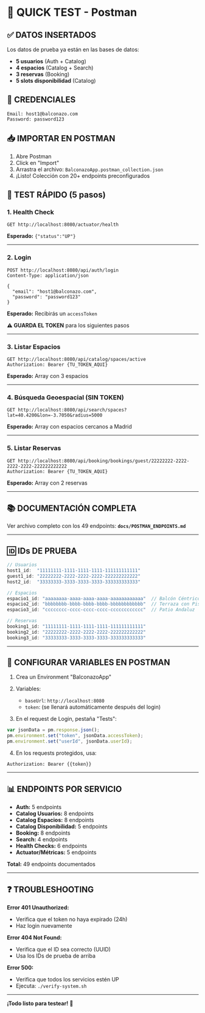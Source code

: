 # 🚀 QUICK TEST - Postman

## ✅ DATOS INSERTADOS

Los datos de prueba ya están en las bases de datos:

- **5 usuarios** (Auth + Catalog)
- **4 espacios** (Catalog + Search)
- **3 reservas** (Booking)
- **5 slots disponibilidad** (Catalog)

## 🔑 CREDENCIALES

```
Email: host1@balconazo.com
Password: password123
```

## 📥 IMPORTAR EN POSTMAN

1. Abre Postman
2. Click en "Import"
3. Arrastra el archivo: `BalconazoApp.postman_collection.json`
4. ¡Listo! Colección con 20+ endpoints preconfigurados

## 🧪 TEST RÁPIDO (5 pasos)

### 1. Health Check
```
GET http://localhost:8080/actuator/health
```
**Esperado:** `{"status":"UP"}`

---

### 2. Login
```
POST http://localhost:8080/api/auth/login
Content-Type: application/json

{
  "email": "host1@balconazo.com",
  "password": "password123"
}
```
**Esperado:** Recibirás un `accessToken`

**⚠️ GUARDA EL TOKEN** para los siguientes pasos

---

### 3. Listar Espacios
```
GET http://localhost:8080/api/catalog/spaces/active
Authorization: Bearer {TU_TOKEN_AQUI}
```
**Esperado:** Array con 3 espacios

---

### 4. Búsqueda Geoespacial (SIN TOKEN)
```
GET http://localhost:8080/api/search/spaces?lat=40.4200&lon=-3.7050&radius=5000
```
**Esperado:** Array con espacios cercanos a Madrid

---

### 5. Listar Reservas
```
GET http://localhost:8080/api/booking/bookings/guest/22222222-2222-2222-2222-222222222222
Authorization: Bearer {TU_TOKEN_AQUI}
```
**Esperado:** Array con 2 reservas

---

## 📚 DOCUMENTACIÓN COMPLETA

Ver archivo completo con los 49 endpoints:
**`docs/POSTMAN_ENDPOINTS.md`**

---

## 🆔 IDs DE PRUEBA

```javascript
// Usuarios
host1_id:  "11111111-1111-1111-1111-111111111111"
guest1_id: "22222222-2222-2222-2222-222222222222"
host2_id:  "33333333-3333-3333-3333-333333333333"

// Espacios
espacio1_id: "aaaaaaaa-aaaa-aaaa-aaaa-aaaaaaaaaaaa"  // Balcón Céntrico Madrid
espacio2_id: "bbbbbbbb-bbbb-bbbb-bbbb-bbbbbbbbbbbb"  // Terraza con Piscina
espacio3_id: "cccccccc-cccc-cccc-cccc-cccccccccccc"  // Patio Andaluz

// Reservas
booking1_id: "11111111-1111-1111-1111-111111111111"
booking2_id: "22222222-2222-2222-2222-222222222222"
booking3_id: "33333333-3333-3333-3333-333333333333"
```

---

## 🔧 CONFIGURAR VARIABLES EN POSTMAN

1. Crea un Environment "BalconazoApp"
2. Variables:
   - `baseUrl`: `http://localhost:8080`
   - `token`: (se llenará automáticamente después del login)

3. En el request de Login, pestaña "Tests":
```javascript
var jsonData = pm.response.json();
pm.environment.set("token", jsonData.accessToken);
pm.environment.set("userId", jsonData.userId);
```

4. En los requests protegidos, usa:
```
Authorization: Bearer {{token}}
```

---

## 📊 ENDPOINTS POR SERVICIO

- **Auth:** 5 endpoints
- **Catalog Usuarios:** 8 endpoints
- **Catalog Espacios:** 8 endpoints
- **Catalog Disponibilidad:** 5 endpoints
- **Booking:** 8 endpoints
- **Search:** 4 endpoints
- **Health Checks:** 6 endpoints
- **Actuator/Métricas:** 5 endpoints

**Total:** 49 endpoints documentados

---

## ❓ TROUBLESHOOTING

**Error 401 Unauthorized:**
- Verifica que el token no haya expirado (24h)
- Haz login nuevamente

**Error 404 Not Found:**
- Verifica que el ID sea correcto (UUID)
- Usa los IDs de prueba de arriba

**Error 500:**
- Verifica que todos los servicios estén UP
- Ejecuta: `./verify-system.sh`

---

**¡Todo listo para testear!** 🎉

